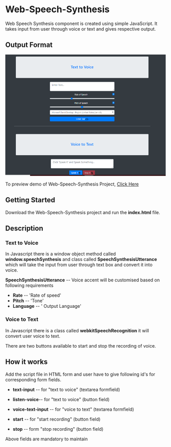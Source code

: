 # Web-Speech-Synthesis

Web Speech Synthesis component is created using simple JavaScript. It takes input from user through voice or text and gives respective output.

## Output Format
<p align='center'><img src="https://github.com/SairamPotta/Web-Speech-Synthesis/blob/master/Image/Capture.PNG?raw=true"></p>

To preview demo of Web-Speech-Synthesis Project, [Click Here](https://stackblitz.com/edit/web-speech-synthesis?embed=1&file=index.js&view=preview)

## Getting Started
Download the Web-Speech-Synthesis project and run the **index.html** file.

## Description

### Text to Voice
  In Javascript there is a window object method called **window.speechSynthesis** and class called **SpeechSynthesisUtterance** which will take the input from user through text box and convert it into voice.
  
  **SpeechSynthesisUtterance** -- Voice accent will be customised based on following requirements
  - **Rate**      --  'Rate of speed'
  - **Pitch**     --  'Tone'
  - **Language**  -- ' Output Language'

### Voice to Text
  In Javascript there is a class called **webkitSpeechRecognition** it will convert user voice to text.
  
  There are two buttons available to start and stop the recording of voice.
  
## How it works
  
  Add the script file in HTML form and user have to give following id's for corresponding form fields.
  
  - **text-input** -- for "text to voice" (textarea formfield)
  - **listen-voice**-- for "text to voice" (button field)
  
  - **voice-text-input** -- for "voice to text" (textarea formfield)
  - **start** -- for "start recording" (button field)
  - **stop** -- form "stop recording" (button field)
  
  Above fields are mandatory to maintain
    
    
